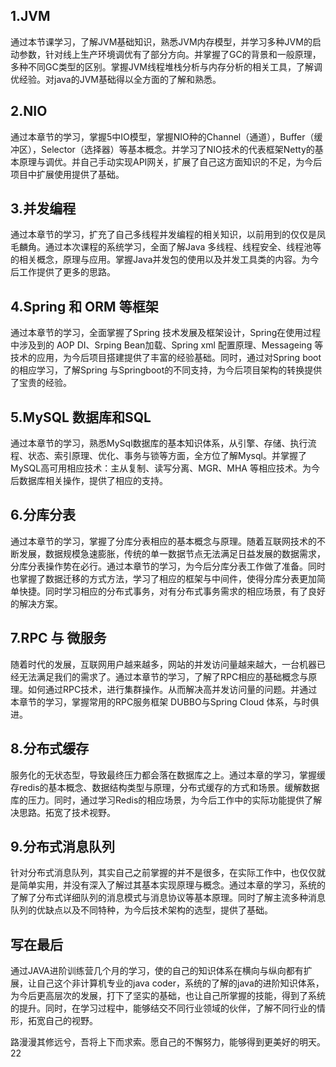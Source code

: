 ## 1.JVM

通过本节课学习，了解JVM基础知识，熟悉JVM内存模型，并学习多种JVM的启动参数，针对线上生产环境调优有了部分方向。并掌握了GC的背景和一般原理，多种不同GC类型的区别。掌握JVM线程堆栈分析与内存分析的相关工具，了解调优经验。对java的JVM基础得以全方面的了解和熟悉。

## 2.NIO

通过本章节的学习，掌握5中IO模型，掌握NIO种的Channel（通道），Buffer（缓冲区），Selector（选择器）等基本概念。并学习了NIO技术的代表框架Netty的基本原理与调优。并自己手动实现API网关，扩展了自己这方面知识的不足，为今后项目中扩展使用提供了基础。

## 3.并发编程

通过本章节的学习，扩充了自己多线程并发编程的相关知识，以前用到的仅仅是凤毛麟角。通过本次课程的系统学习，全面了解Java 多线程、线程安全、线程池等的相关概念，原理与应用。掌握Java并发包的使用以及并发工具类的内容。为今后工作提供了更多的思路。

## 4.Spring 和 ORM 等框架

通过本章节的学习，全面掌握了Spring 技术发展及框架设计，Spring在使用过程中涉及到的 AOP DI、Srping Bean加载、Spring xml 配置原理、Messageing 等技术的应用，为今后项目搭建提供了丰富的经验基础。同时，通过对Spring boot的相应学习，了解Spring 与Springboot的不同支持，为今后项目架构的转换提供了宝贵的经验。

## 5.MySQL 数据库和SQL

通过本章节的学习，熟悉MySql数据库的基本知识体系，从引擎、存储、执行流程、状态、索引原理、优化、事务与锁等方面，全方位了解Mysql。并掌握了MySQL高可用相应技术：主从复制、读写分离、MGR、MHA 等相应技术。为今后数据库相关操作，提供了相应的支持。

## 6.分库分表

通过本章节的学习，掌握了分库分表相应的基本概念与原理。随着互联网技术的不断发展，数据规模急速膨胀，传统的单一数据节点无法满足日益发展的数据需求，分库分表操作势在必行。通过本章节的学习，为今后分库分表工作做了准备。同时也掌握了数据迁移的方式方法，学习了相应的框架与中间件，使得分库分表更加简单快捷。同时学习相应的分布式事务，对有分布式事务需求的相应场景，有了良好的解决方案。

## 7.RPC 与 微服务

随着时代的发展，互联网用户越来越多，网站的并发访问量越来越大，一台机器已经无法满足我们的需求了。通过本章节的学习，了解了RPC相应的基础概念与原理。如何通过RPC技术，进行集群操作。从而解决高并发访问量的问题。并通过本章节的学习，掌握常用的RPC服务框架 DUBBO与Spring Cloud 体系，与时俱进。

## 8.分布式缓存

服务化的无状态型，导致最终压力都会落在数据库之上。通过本章的学习，掌握缓存redis的基本概念、数据结构类型与原理，分布式缓存的方式和场景。缓解数据库的压力。同时，通过学习Redis的相应场景，为今后工作中的实际功能提供了解决思路。拓宽了技术视野。

## 9.分布式消息队列

针对分布式消息队列，其实自己之前掌握的并不是很多，在实际工作中，也仅仅就是简单实用，并没有深入了解过其基本实现原理与概念。通过本章的学习，系统的了解了分布式详细队列的消息模式与消息协议等基本原理。同时了解主流多种消息队列的优缺点以及不同特种，为今后技术架构的选型，提供了基础。

## 写在最后

通过JAVA进阶训练营几个月的学习，使的自己的知识体系在横向与纵向都有扩展，让自己这个非计算机专业的java coder，系统的了解的java的进阶知识体系，为今后更高层次的发展，打下了坚实的基础，也让自己所掌握的技能，得到了系统的提升。同时，在学习过程中，能够结交不同行业领域的伙伴，了解不同行业的情形，拓宽自己的视野。

路漫漫其修远兮，吾将上下而求索。愿自己的不懈努力，能够得到更美好的明天。22